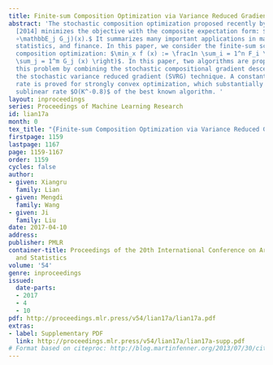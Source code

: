 ```yaml
---
title: Finite-sum Composition Optimization via Variance Reduced Gradient Descent
abstract: 'The stochastic composition optimization proposed recently by Wang et al.
  [2014] minimizes the objective with the composite expectation form: $\min_x (\mathbbE_iF_i
  ∘\mathbbE_j G_j)(x).$ It summarizes many important applications in machine learning,
  statistics, and finance. In this paper, we consider the finite-sum scenario for
  composition optimization: $\min_x f (x) := \frac1n \sum_i = 1^n F_i \left(   \frac1m
  \sum_j = 1^m G_j (x) \right)$. In this paper, two algorithms are proposed to solve
  this problem by combining the stochastic compositional gradient descent (SCGD) and
  the stochastic variance reduced gradient (SVRG) technique. A constant linear convergence
  rate is proved for strongly convex optimization, which substantially improves the
  sublinear rate $O(K^-0.8)$ of the best known algorithm. '
layout: inproceedings
series: Proceedings of Machine Learning Research
id: lian17a
month: 0
tex_title: "{Finite-sum Composition Optimization via Variance Reduced Gradient Descent}"
firstpage: 1159
lastpage: 1167
page: 1159-1167
order: 1159
cycles: false
author:
- given: Xiangru
  family: Lian
- given: Mengdi
  family: Wang
- given: Ji
  family: Liu
date: 2017-04-10
address: 
publisher: PMLR
container-title: Proceedings of the 20th International Conference on Artificial Intelligence
  and Statistics
volume: '54'
genre: inproceedings
issued:
  date-parts:
  - 2017
  - 4
  - 10
pdf: http://proceedings.mlr.press/v54/lian17a/lian17a.pdf
extras:
- label: Supplementary PDF
  link: http://proceedings.mlr.press/v54/lian17a/lian17a-supp.pdf
# Format based on citeproc: http://blog.martinfenner.org/2013/07/30/citeproc-yaml-for-bibliographies/
---
```

